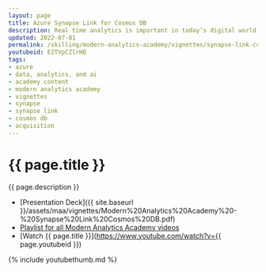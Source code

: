 ```yaml
---
layout: page
title: Azure Synapse Link for Cosmos DB
description: Real time analytics is important in today’s digital world and that’s where Synapse Link for Cosmos DB comes into the picture. In this session, we will learn how Synapse Link for Cosmos DB helps to deliver near real time analytics on your transactional data.
updated: 2022-07-01
permalink: /skilling/modern-analytics-academy/vignettes/synapse-link-cosmos-db
youtubeid: E2TVpCZlrHQ
tags: 
- azure
- data, analytics, and ai
- academy content
- modern analytics academy
- vignettes
- synapse
- synapse link
- cosmos db
- acquisition
---
```


# {{ page.title }}

{{ page.description }}

* [Presentation Deck]({{ site.baseurl }}/assets/maa/vignettes/Modern%20Analytics%20Academy%20-%20Synapse%20Link%20Cosmos%20DB.pdf)
* [Playlist for all Modern Analytics Academy videos](https://www.youtube.com/playlist?list=PL8_VXqhvJI9DtxeuFmmQ0V6Z_zL0MXnnI)
* [Watch {{ page.title }}](https://www.youtube.com/watch?v={{ page.youtubeid }})

{% include youtubethumb.md 
%}